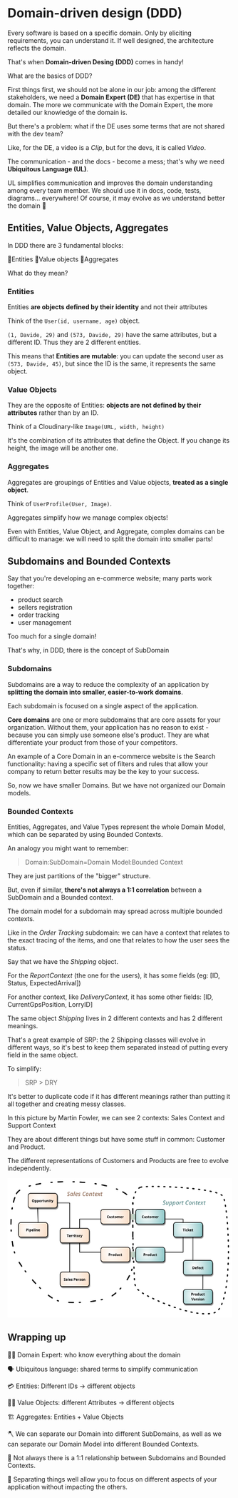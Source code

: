 # Domain-driven design (DDD)

Every software is based on a specific domain. Only by eliciting requirements, you can understand it. If well designed, the architecture reflects the domain.

That's when **Domain-driven Desing (DDD)** comes in handy!

What are the basics of DDD? 

First things first, we should not be alone in our job: among the different stakeholders, we need a **Domain Expert (DE)** that has expertise in that domain. The more we communicate with the Domain Expert, the more detailed our knowledge of the domain is.

But there's a problem: what if the DE uses some terms that are not shared with the dev team?

Like, for the DE, a video is a *Clip*, but for the devs, it is called *Video*.

The communication - and the docs - become a mess; that's why we need **Ubiquitous Language (UL)**. 

UL simplifies communication and improves the domain understanding among every team member. We should use it in docs, code, tests, diagrams... everywhere! Of course, it may evolve as we understand better the domain 🐒

## Entities, Value Objects, Aggregates

In DDD there are 3 fundamental blocks: 

🔸Entities
🔸Value objects
🔸Aggregates

What do they mean?

### Entities

Entities **are objects defined by their identity** and not their attributes

Think of the `User(id, username, age)` object.

`(1, Davide, 29)` and `(573, Davide, 29)` have the same attributes, but a different ID. Thus they are 2 different entities.

This means that **Entities are mutable**: you can update the second user as `(573, Davide, 45)`, but since the ID is the same, it represents the same object.

### Value Objects

They are the opposite of Entities: **objects are not defined by their attributes** rather than by an ID.

Think of a Cloudinary-like `Image(URL, width, height)`

It's the combination of its attributes that define the Object. If you change its height, the image will be another one.

### Aggregates

Aggregates are groupings of Entities and Value objects, **treated as a single object**.

Think of `UserProfile(User, Image)`.

Aggregates simplify how we manage complex objects!

Even with Entities, Value Object, and Aggregate, complex domains can be difficult to manage: we will need to split the domain into smaller parts!

## Subdomains and Bounded Contexts

Say that you're developing an e-commerce website; many parts work together:

- product search
- sellers registration
- order tracking
- user management

Too much for a single domain!

That's why, in DDD, there is the concept of SubDomain

### Subdomains

Subdomains are a way to reduce the complexity of an application by **splitting the domain into smaller, easier-to-work domains**.

Each subdomain is focused on a single aspect of the application.

**Core domains** are one or more subdomains that are core assets for your organization. Without them, your application has no reason to exist - because you can simply use someone else's product. They are what differentiate your product from those of your competitors.

An example of a Core Domain in an e-commerce website is the Search functionality: having a specific set of filters and rules that allow your company to return better results may be the key to your success.

So, now we have smaller Domains. But we have not organized our Domain models.

### Bounded Contexts

Entities, Aggregates, and Value Types represent the whole Domain Model, which can be separated by using Bounded Contexts.


An analogy you might want to remember:

> Domain:SubDomain=Domain Model:Bounded Context

They are just partitions of the "bigger" structure.

But, even if similar, **there's not always a 1:1 correlation** between a SubDomain and a Bounded context.

The domain model for a subdomain may spread across multiple bounded contexts.

Like in the *Order Tracking* subdomain: we can have a context that relates to the exact tracing of the items, and one that relates to how the user sees the status.

Say that we have the *Shipping* object.

For the *ReportContext* (the one for the users), it has some fields (eg: [ID, Status, ExpectedArrival])

For another context, like *DeliveryContext*, it has some other fields: [ID, CurrentGpsPosition, LorryID]

The same object *Shipping* lives in 2 different contexts and has 2 different meanings.

That's a great example of SRP: the 2 Shipping classes will evolve in different ways, so it's best to keep them separated instead of putting every field in the same object.

To simplify:

> SRP > DRY 

It's better to duplicate code if it has different meanings rather than putting it all together and creating messy classes.


In this picture by Martin Fowler, we can see 2 contexts: Sales Context and Support Context

They are about different things but have some stuff in common: Customer and Product.

The different representations of Customers and Products are free to evolve independently.

![Bounded contexts have duplicated entities](./images/007-DDD/bounded-contexts.jpg)

## Wrapping up


👨‍🏫 Domain Expert: who know everything about the domain

🗣 Ubiquitous language: shared terms to simplify communication

💳 Entities: Different IDs -> different objects

👯‍♂️ Value Objects: different Attributes -> different objects

🏗 Aggregates: Entities + Value Objects

🪓 We can separate our Domain into different SubDomains, as well as we can separate our Domain Model into different Bounded Contexts.

👫 Not always there is a 1:1 relationship between Subdomains and Bounded Contexts.

🍱 Separating things well allow you to focus on different aspects of your application without impacting the others.
